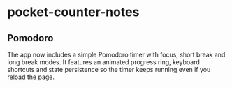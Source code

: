 # pocket-counter-notes

## Pomodoro

The app now includes a simple Pomodoro timer with focus, short break and long break modes. It features an animated progress ring, keyboard shortcuts and state persistence so the timer keeps running even if you reload the page.